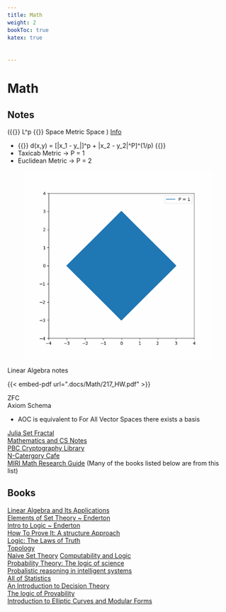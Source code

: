```yaml
---
title: Math
weight: 2
bookToc: true
katex: true


---
```


# Math

 ## Notes

  ({{<katex>}} L^p {{</katex>}} Space Metric Space )
  [Info](https://en.wikipedia.org/wiki/Lp_space)
-  {{<katex>}} d(x,y) = [|x_1 - y_|]^p + |x_2 - y_2|^P]^(1/p) {{</katex>}}
- Taxicab Metric  → P = 1
- Euclidean Metric  → P = 2

<figure>
        <img src="./animation.gif" />
</figure>

Linear Algebra notes 

{{< embed-pdf url=".docs/Math/217_HW.pdf" >}} 

 
 
ZFC  
Axiom Schema  
- AOC is equivalent to For All Vector Spaces there exists a basis

[Julia Set Fractal ](https://en.wikipedia.org/wiki/Julia_set)  
[Mathematics and CS Notes](https://crypto.stanford.edu/pbc/notes/)  
[PBC Cryptography Library](https://crypto.stanford.edu/pbc/)  
[N-Catergory Cafe](https://golem.ph.utexas.edu/category/)  
[MIRI Math Research Guide](https://intelligence.org/research-guide/) (Many of the books listed below are from this list)  

## Books
  [Linear Algebra and Its Applications ](https://www.goodreads.com/book/show/179699.Linear_Algebra_and_Its_Applications)  
  [Elements of Set Theory ~ Enderton](https://www.goodreads.com/book/show/558206.Elements_of_Set_Theory)  
  [Intro to Logic ~ Enderton](https://www.goodreads.com/book/show/250872.A_Mathematical_Introduction_to_Logic)  
  [How To Prove It: A structure Approach](https://www.goodreads.com/book/show/739735.How_to_Prove_It?from_search=true&from_srp=true&qid=XaiPOtPCwl&rank=1)  
  [Logic: The Laws of Truth](https://www.goodreads.com/book/show/13748126-logic?from_search=true&from_srp=true&qid=5ewyZxkEnJ&rank=1)  
  [Topology](https://topology.mitpress.mit.edu/)  
  [Naive Set Theory](https://www.goodreads.com/book/show/558194.Naive_Set_Theory?ac=1&from_search=true&qid=VlbfdVrLSK&rank=1)
  [Computability and Logic](https://www.goodreads.com/book/show/1556746.Computability_and_Logic?ac=1&from_search=true&qid=zrLHnTlIxG&rank=1)  
  [Probability Theory: The logic of science](https://smile.amazon.com/Probability-Theory-The-Logic-Science/dp/0521592712/)  
  [Probalistic reasoning in intelligent systems](https://smile.amazon.com/Probabilistic-Reasoning-Intelligent-Systems-Representation/dp/1558604790/)  
  [All of Statistics](https://www.amazon.com/All-Statistics-Statistical-Inference-Springer/dp/0387402721)    
  [An Introduction to Decision Theory](https://www.goodreads.com/book/show/11729796-an-introduction-to-decision-theory?ac=1&from_search=true&qid=xdqDQGz58l&rank=1)  
  [The logic of Provability](https://www.goodreads.com/book/show/1572785.The_Logic_of_Provability?ac=1&from_search=true&qid=wge8W9e0gl&rank=1)  
  [Introduction to Elliptic Curves and Modular Forms](https://www.goodreads.com/book/show/1874243.Introduction_to_Elliptic_Curves_and_Modular_Forms)